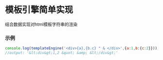 # 模板引擎简单实现

结合数据实现对html模板字符串的渲染

### 示例
```javascript
console.log(templateEngine('<div>{a},{b.c} " & </div>',{a:1,b:{c:2}}));
//output: '&lt;div&gt;1,2 &quot; &amp; &lt;/div&gt;'
```